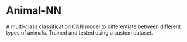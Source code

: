 # Animal-NN
A multi-class classification CNN model to differentiate between different types of animals. Trained and tested using a custom dataset.
